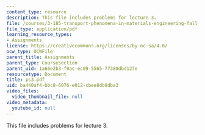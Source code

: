 ```yaml
---
content_type: resource
description: This file includes problems for lecture 3.
file: /courses/3-185-transport-phenomena-in-materials-engineering-fall-2003/ba440af4bbc86076e012cbee8db8dba3_ps3.pdf
file_type: application/pdf
learning_resource_types:
- Assignments
license: https://creativecommons.org/licenses/by-nc-sa/4.0/
ocw_type: OCWFile
parent_title: Assignments
parent_type: CourseSection
parent_uid: 1a66e2b3-f0ac-ec09-5565-77380dbd127e
resourcetype: Document
title: ps3.pdf
uid: ba440af4-bbc8-6076-e012-cbee8db8dba3
video_files:
  video_thumbnail_file: null
video_metadata:
  youtube_id: null
---
```

This file includes problems for lecture 3.